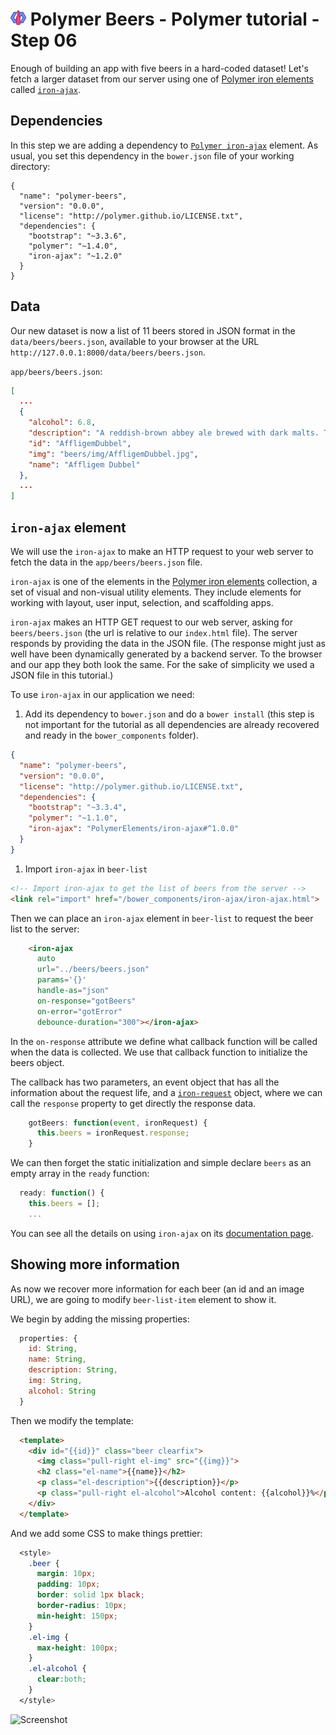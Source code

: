 # ![](/img/logo-25px.png) Polymer Beers - Polymer tutorial - Step 06

Enough of building an app with five beers in a hard-coded dataset! Let's fetch a larger dataset from our server using one of [Polymer iron elements](https://elements.polymer-project.org/browse?package=iron-elements) called [`iron-ajax`](https://elements.polymer-project.org/elements/iron-ajax).

## Dependencies ##

In this step we are adding a dependency to  [`Polymer iron-ajax`](https://elements.polymer-project.org/elements/iron-ajax) element.
As usual, you set this dependency in the `bower.json` file of your working directory:

```
{
  "name": "polymer-beers",
  "version": "0.0.0",
  "license": "http://polymer.github.io/LICENSE.txt",
  "dependencies": {
    "bootstrap": "~3.3.6",
    "polymer": "~1.4.0",
    "iron-ajax": "~1.2.0"
  }
}
```

## Data ##

Our new dataset is now a list of 11 beers stored in JSON format in the `data/beers/beers.json`, available to your browser at the URL `http://127.0.0.1:8000/data/beers/beers.json`.

`app/beers/beers.json`:

```json
[
  ...
  {
    "alcohol": 6.8,
    "description": "A reddish-brown abbey ale brewed with dark malts. The secondary fermentation gives a fruity aroma and a unique spicy character with a distinctive aftertaste. Secondary fermentation in the bottle.",
    "id": "AffligemDubbel",
    "img": "beers/img/AffligemDubbel.jpg",
    "name": "Affligem Dubbel"
  },
  ...
]
```

## `iron-ajax` element

We will use the `iron-ajax` to make an HTTP request to your web server to fetch the data in the `app/beers/beers.json` file.

`iron-ajax` is one of the elements in the [Polymer iron elements](https://elements.polymer-project.org/browse?package=iron-elements) collection, a set of visual and non-visual utility elements. They include elements for working with layout, user input, selection, and scaffolding apps.

`iron-ajax` makes an HTTP GET request to our web server, asking for `beers/beers.json` (the url is relative to our `index.html` file). The server responds by providing the data in the JSON file. (The response might just as well have been dynamically generated by a backend server. To the browser and our app they both look the same. For the sake of simplicity we used a JSON file in this tutorial.)

To use `iron-ajax` in our application we need:

1. Add its dependency to `bower.json` and do a `bower install` (this step is not important for the tutorial as all dependencies are already recovered and ready in the `bower_components` folder).

  ```JSON
  {
    "name": "polymer-beers",
    "version": "0.0.0",
    "license": "http://polymer.github.io/LICENSE.txt",
    "dependencies": {    
      "bootstrap": "~3.3.4",
      "polymer": "~1.1.0",
      "iron-ajax": "PolymerElements/iron-ajax#^1.0.0"
    }
  }
  ```

1. Import `iron-ajax` in `beer-list`

```html
<!-- Import iron-ajax to get the list of beers from the server -->
<link rel="import" href="/bower_components/iron-ajax/iron-ajax.html">
```

Then we can place an `iron-ajax` element in `beer-list` to request the beer list to the server:

```html
    <iron-ajax
      auto
      url="../beers/beers.json"
      params='{}'
      handle-as="json"
      on-response="gotBeers"
      on-error="gotError"
      debounce-duration="300"></iron-ajax>
```

In the `on-response` attribute we define what callback function will be called when the data is collected.
We use that callback function to initialize the beers object.

The callback has two parameters, an event object that has all the information about the request life, and a [`iron-request`](https://elements.polymer-project.org/elements/iron-ajax?active=iron-request) object, where we can call the `response` property to get directly the response data.

```javascript
    gotBeers: function(event, ironRequest) {
      this.beers = ironRequest.response;
    }
```

We can then forget the static initialization and simple declare `beers` as an empty array in the `ready` function:

```javascript
  ready: function() {
    this.beers = [];
    ...
```      


You can see all the details on using `iron-ajax` on its [documentation page](https://elements.polymer-project.org/elements/iron-ajax).

## Showing more information

As now we recover more information for each beer (an id and an image URL), we are going to modify `beer-list-item` element to show it.

We begin by adding the missing properties:

```javascript
  properties: {
    id: String,
    name: String,
    description: String,
    img: String,
    alcohol: String
  }
```

Then we modify the template:

```html
  <template>
    <div id="{{id}}" class="beer clearfix">
      <img class="pull-right el-img" src="{{img}}">
      <h2 class="el-name">{{name}}</h2>
      <p class="el-description">{{description}}</p>
      <p class="pull-right el-alcohol">Alcohol content: {{alcohol}}%</p>
    </div>
  </template>
```

And we add some CSS to make things prettier:

```css
  <style>
    .beer {
      margin: 10px;
      padding: 10px;
      border: solid 1px black;
      border-radius: 10px;
      min-height: 150px;
    }
    .el-img {
      max-height: 100px;
    }
    .el-alcohol {
      clear:both;
    }
  </style>
```


![Screenshot](/img/step-06_01.jpg)  

